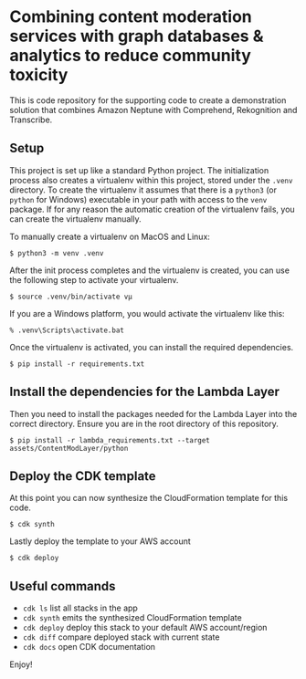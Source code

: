 
# Combining content moderation services with graph databases & analytics to reduce community toxicity 

This is code repository for the supporting code to create a demonstration solution that combines Amazon Neptune with Comprehend, Rekognition and Transcribe. 

## Setup 
This project is set up like a standard Python project.  The initialization
process also creates a virtualenv within this project, stored under the `.venv`
directory.  To create the virtualenv it assumes that there is a `python3`
(or `python` for Windows) executable in your path with access to the `venv`
package. If for any reason the automatic creation of the virtualenv fails,
you can create the virtualenv manually.

To manually create a virtualenv on MacOS and Linux:

```
$ python3 -m venv .venv
```

After the init process completes and the virtualenv is created, you can use the following
step to activate your virtualenv.

```
$ source .venv/bin/activate vµ
```

If you are a Windows platform, you would activate the virtualenv like this:

```
% .venv\Scripts\activate.bat
```

Once the virtualenv is activated, you can install the required dependencies.

```
$ pip install -r requirements.txt
```

## Install the dependencies for the Lambda Layer 

Then you need to install the packages needed for the Lambda Layer into the correct directory. Ensure you are in the root directory of this repository. 

```
$ pip install -r lambda_requirements.txt --target assets/ContentModLayer/python 
```
 
## Deploy the CDK template 

At this point you can now synthesize the CloudFormation template for this code.

```
$ cdk synth
```

Lastly deploy the template to your AWS account
```
$ cdk deploy
```


## Useful commands

 * `cdk ls`          list all stacks in the app
 * `cdk synth`       emits the synthesized CloudFormation template
 * `cdk deploy`      deploy this stack to your default AWS account/region
 * `cdk diff`        compare deployed stack with current state
 * `cdk docs`        open CDK documentation

Enjoy!
